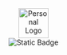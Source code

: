 <link href="style.css" rel="stylesheet"></link>

<div align="center">
  <img src="https://383bb7d6682d281a381f00d776f6dfc5.io.log.br/jurassi-cc_logo_flat-v2.svg?sanitize=true" alt="Personal Logo" height="60"/>
</div>

<div align="center">
  
 <img alt="Static Badge" src="https://img.shields.io/badge/samuel_lopes-%C2%A92024-%23000000?style=for-the-badge&logo=github&labelColor=%23808080">

</div>
